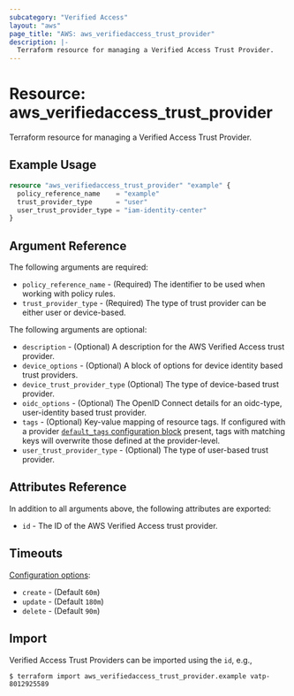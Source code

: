 ```yaml
---
subcategory: "Verified Access"
layout: "aws"
page_title: "AWS: aws_verifiedaccess_trust_provider"
description: |-
  Terraform resource for managing a Verified Access Trust Provider.
---
```


# Resource: aws_verifiedaccess_trust_provider

Terraform resource for managing a Verified Access Trust Provider.

## Example Usage

```terraform
resource "aws_verifiedaccess_trust_provider" "example" {
  policy_reference_name    = "example"
  trust_provider_type      = "user"
  user_trust_provider_type = "iam-identity-center"
}
```

## Argument Reference

The following arguments are required:

* `policy_reference_name` - (Required) The identifier to be used when working with policy rules.
* `trust_provider_type` - (Required) The type of trust provider can be either user or device-based.

The following arguments are optional:

* `description` - (Optional) A description for the AWS Verified Access trust provider.
* `device_options` - (Optional) A block of options for device identity based trust providers.
* `device_trust_provider_type` (Optional) The type of device-based trust provider.
* `oidc_options` - (Optional) The OpenID Connect details for an oidc-type, user-identity based trust provider.
* `tags` - (Optional) Key-value mapping of resource tags. If configured with a provider [`default_tags` configuration block](https://registry.terraform.io/providers/hashicorp/aws/latest/docs#default_tags-configuration-block) present, tags with matching keys will overwrite those defined at the provider-level.
* `user_trust_provider_type` - (Optional) The type of user-based trust provider.

## Attributes Reference

In addition to all arguments above, the following attributes are exported:

* `id` - The ID of the AWS Verified Access trust provider.

## Timeouts

[Configuration options](https://developer.hashicorp.com/terraform/language/resources/syntax#operation-timeouts):

* `create` - (Default `60m`)
* `update` - (Default `180m`)
* `delete` - (Default `90m`)

## Import

Verified Access Trust Providers can be imported using the `id`, e.g.,

```
$ terraform import aws_verifiedaccess_trust_provider.example vatp-8012925589
```
